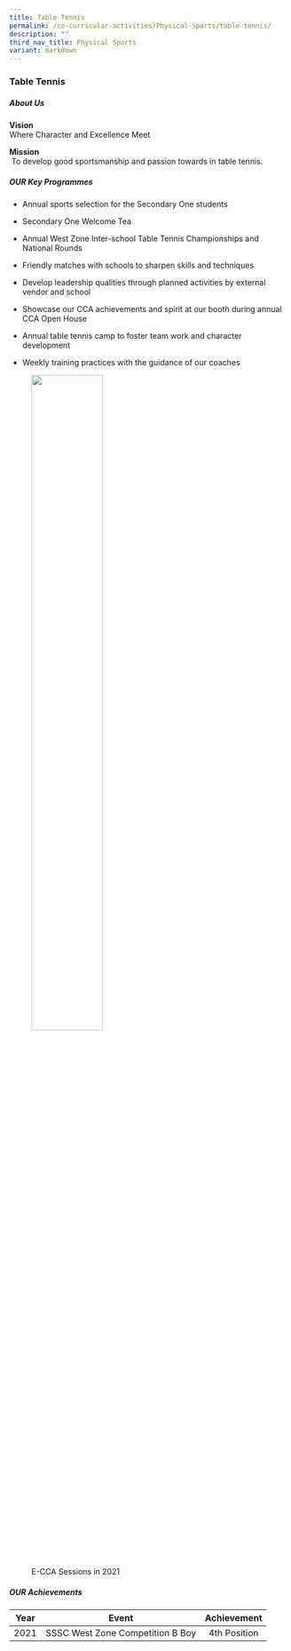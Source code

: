 ```yaml
---
title: Table Tennis
permalink: /co-curricular-activities/Physical-Sports/table-tennis/
description: ""
third_nav_title: Physical Sports
variant: markdown
---
```

### Table Tennis
##### About Us

**Vision**&nbsp;<br>Where Character and Excellence Meet

**Mission**<br>&nbsp;To develop good sportsmanship and passion towards in table tennis.

##### OUR Key Programmes

*   Annual sports selection for the Secondary One students&nbsp;  
    

*   Secondary One Welcome Tea
*   Annual West Zone Inter-school Table Tennis Championships and National Rounds&nbsp;
*   Friendly matches with schools to sharpen skills and techniques&nbsp;
*   Develop leadership qualities through planned activities by external vendor and school&nbsp;
*   Showcase our CCA achievements and spirit at our booth during annual CCA Open House&nbsp;
*   Annual table tennis camp to foster team work and character development
*   Weekly training practices with the guidance of our coaches

<figure><img src="/images/tt1.png" style="width:55%"><figcaption>E-CCA Sessions in 2021</figcaption></figure>

##### OUR Achievements

| Year | Event | Achievement |
|:---:|:---:|:---:|
| 2021 | SSSC West Zone Competition B Boy | 4th Position |





